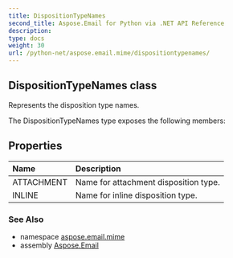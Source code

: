 ```yaml
---
title: DispositionTypeNames
second_title: Aspose.Email for Python via .NET API Reference
description: 
type: docs
weight: 30
url: /python-net/aspose.email.mime/dispositiontypenames/
---
```


## DispositionTypeNames class

Represents the disposition type names.

The DispositionTypeNames type exposes the following members:
## Properties
| Name | Description |
| :- | :- |
|ATTACHMENT|Name for attachment disposition type.|
|INLINE|Name for inline disposition type.|

### See Also

* namespace [aspose.email.mime](/python-net/aspose.email.mime/)
* assembly [Aspose.Email](/python-net/)

